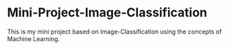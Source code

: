# Mini-Project-Image-Classification
This is my mini project based on Image-Classification using the concepts of Machine Learning.
